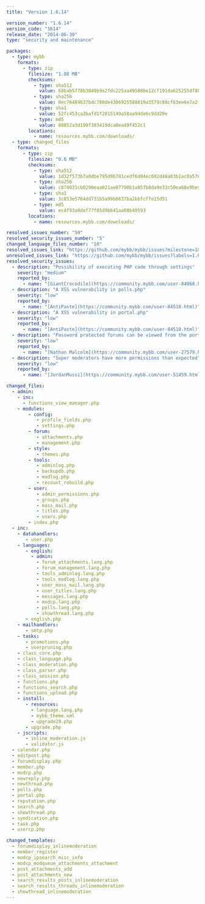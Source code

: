 ```yaml
---
title: "Version 1.6.14"

version_number: "1.6.14"
version_code: "1614"
release_date: "2014-06-30"
type: "security and maintenance"

packages:
  - type: mybb
    formats:
      - type: zip
        filesize: "1.88 MB"
        checksums:
          - type: sha512
            value: 68bab5778b3849b9a2fdc225aa49588be12cf191da625255df8890242ad134babe48aec55099866cdae5c77a8ca0be7292e8e9c90d974648b3f63e5763dc10a9
          - type: sha256
            value: 0ec76489637bdc780de4386925588819a3579c80cf63ee6e7a2fb878a5b0d730
          - type: sha1
            value: 52fc453ca2bafd1f2815149a58aa94de6c9dd29e
          - type: md5
            value: 08852a3d199f383419dca8ea49f452c1
        locations:
          - name: resources.mybb.com/downloads/
  - type: changed_files
    formats:
      - type: zip
        filesize: "0.6 MB"
        checksums:
          - type: sha512
            value: 1d32f573b7a0dbe795d9b781cedf6d84ec602d48a03b1ac0a5706556dc8c98d7e37fd707ffd0cd04115bbf1eaafa8e94eb886790b3c85002c34eb921b6c95540
          - type: sha256
            value: c874031cb0290eaa021ae07790b1a05fb8da9e33c50ea68e9be92f13126f2f70
          - type: sha1
            value: 3c853e5764dd731b5a99b6637ba2bbfcffe15d51
          - type: md5
            value: ec4f93a8def77f05d9b641aa08b40593
        locations:
          - name: resources.mybb.com/downloads/

resolved_issues_number: "50"
resolved_security_issues_number: "5"
changed_language_files_number: "10"
resolved_issues_link: "https://github.com/mybb/mybb/issues?milestone=1&&state=closed"
unresolved_issues_link: "https://github.com/mybb/mybb/issues?labels=1.6&state=open"
resolved_security_issues:
  - description: "Possibility of executing PHP code through settings"
    severity: "medium"
    reported_by:
      - name: "[GiantCrocodile](https://community.mybb.com/user-84068.html)"
  - description: "A XSS vulnerability in polls.php"
    severity: "low"
    reported_by:
      - name: "[AntiPaste](https://community.mybb.com/user-84510.html)"
  - description: "A XSS vulnerability in portal.php"
    severity: "low"
    reported_by:
      - name: "[AntiPaste](https://community.mybb.com/user-84510.html)"
  - description: "Password protected forums can be viewed from the portal"
    severity: "low"
    reported_by:
      - name: "[Nathan Malcolm](https://community.mybb.com/user-27579.html)"
  - description: "Super moderators have more permissions than expected"
    severity: "low"
    reported_by:
      - name: "[JordanMussi](https://community.mybb.com/user-51459.html)"

changed_files:
  - admin:
    - inc:
      - functions_view_manager.php
    - modules:
        - config:
           - profile_fields.php
           - settings.php
        - forum:
           - attachments.php
           - management.php
        - style:
           - themes.php
        - tools:
           - adminlog.php
           - backupdb.php
           - modlog.php
           - recount_rebuild.php
        - user:
           - admin_permissions.php
           - groups.php
           - mass_mail.php
           - titles.php
           - users.php
        - index.php
  - inc:
    - datahandlers:
       - user.php
    - languages:
       - english:
         - admin:
           - forum_attachments.lang.php
           - forum_management.lang.php
           - tools_adminlog.lang.php
           - tools_modlog.lang.php
           - user_mass_mail.lang.php
           - user_titles.lang.php
           - messages.lang.php
           - modcp.lang.php
           - polls.lang.php
           - showthread.lang.php
       - english.php
    - mailhandlers:
       - smtp.php
    - tasks:
       - promotions.php
       - userpruning.php
    - class_core.php
    - class_language.php
    - class_moderation.php
    - class_parser.php
    - class_session.php
    - functions.php
    - functions_search.php
    - functions_upload.php
    - install:
       - resources:
         - language.lang.php
         - mybb_theme.xml
         - upgrade29.php
       - upgrade.php
    - jscripts:
       - inline_moderation.js
       - validator.js
  - calendar.php
  - editpost.php
  - forumdisplay.php
  - member.php
  - modcp.php
  - newreply.php
  - newthread.php
  - polls.php
  - portal.php
  - reputation.php
  - search.php
  - showthread.php
  - syndication.php
  - task.php
  - usercp.php

changed_templates:
  - forumdisplay_inlinemoderation
  - member_register
  - modcp_ipsearch_misc_info
  - modcp_modqueue_attachments_attachment
  - post_attachments_add
  - post_attachments_new
  - search_results_posts_inlinemoderation
  - search_results_threads_inlinemoderation
  - showthread_inlinemoderation
---
```

